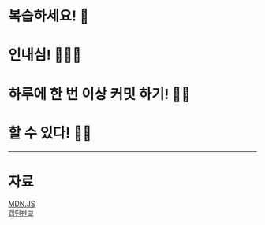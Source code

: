# 복습하세요! 🤗
# 인내심! 🧘🏻‍♀️
# 하루에 한 번 이상 커밋 하기! ✍🏼
# 할 수 있다! 💪🏻
---
# 자료
[MDN.JS](https://developer.mozilla.org/ko/docs/Web/JavaScript)<br/>
[캡틴판교](https://joshua1988.github.io/)
